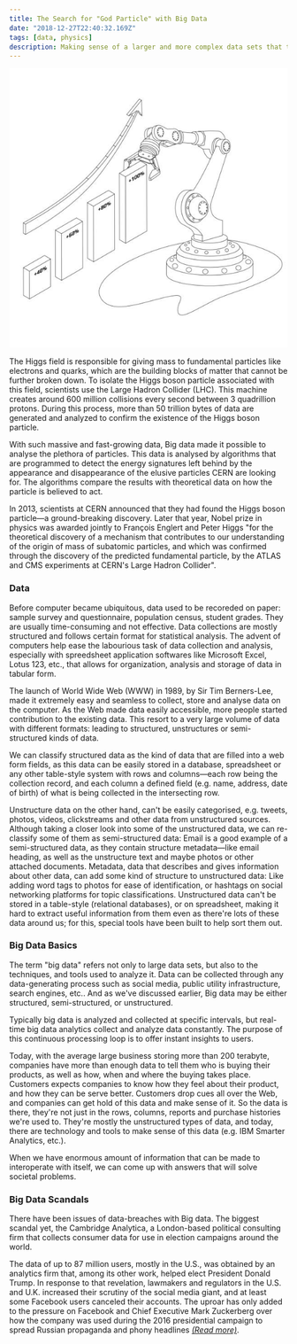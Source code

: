 ```yaml
---
title: The Search for "God Particle" with Big Data
date: "2018-12-27T22:40:32.169Z"
tags: [data, physics]
description: Making sense of a larger and more complex data sets that traditional data processing software can't manage, in order to understand observed events.
---
```


![big data](./big-data.jpg)

The Higgs field is responsible for giving mass to fundamental particles like electrons and quarks, which are the building blocks of matter that cannot be further broken down. To isolate the Higgs boson particle associated with this field, scientists use the Large Hadron Collider (LHC). This machine creates around 600 million collisions every second between 3 quadrillion protons. During this process, more than 50 trillion bytes of data are generated and analyzed to confirm the existence of the Higgs boson particle.

With such massive and fast-growing data, Big data made it possible to analyse the plethora of particles. This data is analysed by algorithms that are programmed to detect the energy signatures left behind by the appearance and disappearance of the elusive particles CERN are looking for. The algorithms compare the results with theoretical data on how the particle is believed to act.

In 2013, scientists at CERN announced that they had found the Higgs boson particle—a ground-breaking discovery. Later that year, Nobel prize in physics was awarded jointly to François Englert and Peter Higgs "for the theoretical discovery of a mechanism that contributes to our understanding of the origin of mass of subatomic particles, and which was confirmed through the discovery of the predicted fundamental particle, by the ATLAS and CMS experiments at CERN's Large Hadron Collider".

### Data

Before computer became ubiquitous, data used to be recoreded on paper: sample survey and questionnaire, population census, student grades. They are usually time-consuming and not effective. Data collections are mostly structured and follows certain format for statistical analysis. The advent of computers help ease the labourious task of data collection and analysis, especially with spreedsheet application softwares like Microsoft Excel, Lotus 123, etc., that allows for organization, analysis and storage of data in tabular form.

The launch of World Wide Web (WWW) in 1989, by Sir Tim Berners-Lee, made it extremely easy and seamless to collect, store and analyse data on the computer. As the Web made data easily accessible, more people started contribution to the existing data. This resort to a very large volume of data with different formats: leading to structured, unstructures or semi-structured kinds of data.

We can classify structured data as the kind of data that are filled into a web form fields, as this data can be easily stored in a database, spreadsheet or any other table-style system with rows and columns—each row being the collection record, and each column a defined field (e.g. name, address, date of birth) of what is being collected in the intersecting row.

Unstructure data on the other hand, can't be easily categorised, e.g. tweets, photos, videos, clickstreams and other data from unstructured sources. Although taking a closer look into some of the unstructured data, we can re-classify some of them as semi-structured data: Email is a good example of a semi-structured data, as they contain structure metadata—like email heading, as well as the unstructure text and maybe photos or other attached documents. Metadata, data that describes and gives information about other data, can add some kind of structure to unstructured data: Like adding word tags to photos for ease of identification, or hashtags on social networking platforms for topic classifications. Unstructured data can't be stored in a table-style (relational databases), or on spreadsheet, making it hard to extract useful information from them even as there're lots of these data around us; for this, special tools have been built to help sort them out.

### Big Data Basics

The term "big data" refers not only to large data sets, but also to the techniques, and tools used to analyze it. Data can be collected through any data-generating process such as social media, public utility infrastructure, search engines, etc.. And as we've discussed earlier, Big data may be either structured, semi-structured, or unstructured.

Typically big data is analyzed and collected at specific intervals, but real-time big data analytics collect and analyze data constantly. The purpose of this continuous processing loop is to offer instant insights to users.

Today, with the average large business storing more than 200 terabyte, companies have more than enough data to tell them who is buying their products, as well as how, when and where the buying takes place. Customers expects companies to know how they feel about their product, and how they can be serve better. Customers drop cues all over the Web, and companies can get hold of this data and make sense of it. So the data is there, they're not just in the rows, columns, reports and purchase histories we're used to. They're mostly the unstructured types of data, and today, there are technology and tools to make sense of this data (e.g. IBM Smarter Analytics, etc.).

When we have enormous amount of information that can be made to interoperate with itself, we can come up with answers that will solve societal problems.

### Big Data Scandals

There have been issues of data-breaches with Big data. The biggest scandal yet, the Cambridge Analytica, a London-based political consulting firm that collects consumer data for use in election campaigns around the world.

The data of up to 87 million users, mostly in the U.S., was obtained by an analytics firm that, among its other work, helped elect President Donald Trump. In response to that revelation, lawmakers and regulators in the U.S. and U.K. increased their scrutiny of the social media giant, and at least some Facebook users canceled their accounts. The uproar has only added to the pressure on Facebook and Chief Executive Mark Zuckerberg over how the company was used during the 2016 presidential campaign to spread Russian propaganda and phony headlines <a href="http://bit.ly/2S4AFEs" target="_blank" class="read-more">_(Read more)_</a>.

